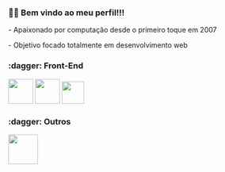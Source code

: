 ### :raising_hand_man: Bem vindo ao meu perfil!!!

<section>
  <p> - Apaixonado por computação desde o primeiro toque em 2007</p>
  <p> - Objetivo focado totalmente em desenvolvimento web </p>

<h3>:dagger: Front-End</h3>
<section style="display: inline">
  <img src="https://cdn.jsdelivr.net/gh/devicons/devicon/icons/html5/html5-original-wordmark.svg" width="50px" heigth="50px" />
  <img src="https://cdn.jsdelivr.net/gh/devicons/devicon/icons/css3/css3-original-wordmark.svg" width="50px" heigth="50px" />
  <img src="https://cdn.jsdelivr.net/gh/devicons/devicon/icons/javascript/javascript-original.svg" width="45px" heigth="45px" />
  </section>
  
  <h3>:dagger: Outros</h3>
<section style="display: inline">
  <img src="https://cdn.jsdelivr.net/gh/devicons/devicon/icons/git/git-original-wordmark.svg" width="60px" heigth="60px" />
  </section>
